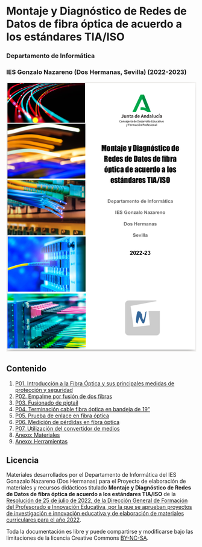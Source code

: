 # Montaje y Diagnóstico de Redes de Datos de fibra óptica de acuerdo a los estándares TIA/ISO
### Departamento de Informática 
### IES Gonzalo Nazareno (Dos Hermanas, Sevilla) (2022-2023)

![intro](img/intro.png)

## Contenido

1. [P01. Introducción a la Fibra Óptica y sus principales medidas de protección y seguridad](contenido/P01/README.md)
2. [P02. Empalme por fusión de dos fibras](contenido/P02/README.md)
3. [P03. Fusionado de pigtail](contenido/P03/README.md)
4. [P04. Terminación cable fibra óptica en bandeja de 19"](contenido/P04/README.md)
5. [P05. Prueba de enlace en fibra óptica](contenido/P05/README.md)
6. [P06. Medición de pérdidas en fibra óptica](contenido/P06/README.md)
7. [P07. Utilización del convertidor de medios](contenido/P07/README.md)
8. [Anexo: Materiales](contenido/materiales.md)
9. [Anexo: Herramientas](contenido/herramientas.md)

## Licencia

Materiales desarrollados por el Departamento de Informática del IES Gonazalo Nazareno (Dos Hermanas) para el Proyecto de elaboración de materiales y recursos didácticos titulado **Montaje y Diagnóstico de Redes de Datos de fibra óptica de acuerdo a los estándares TIA/ISO** de la [Resolución de 25 de julio de 2022, de la Dirección General de Formación del Profesorado e Innovación Educativa, por la que se aprueban proyectos de investigación e innovación educativa y de elaboración de materiales curriculares para el año 2022](https://www.juntadeandalucia.es/educacion/portals/web/ced/novedades/-/novedades/detalle/ep332ikUb0dM/resolucion-por-la-que-se-aprueban-proyectos-de-investigacion-e-innovacion-educativa-y-de-elaboracion-de-materiales).

Toda la documentación es libre y puede compartirse y modificarse bajo las limitaciones de la licencia Creative Commons [BY-NC-SA](LICENSE).